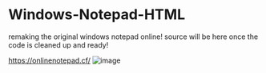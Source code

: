 # Windows-Notepad-HTML
remaking the original windows notepad online!
source will be here once the code is cleaned up and ready!

https://onlinenotepad.cf/
![image](https://user-images.githubusercontent.com/72956230/200983932-97cc0b51-b0c7-4bfa-8313-1f77617304b1.png)
